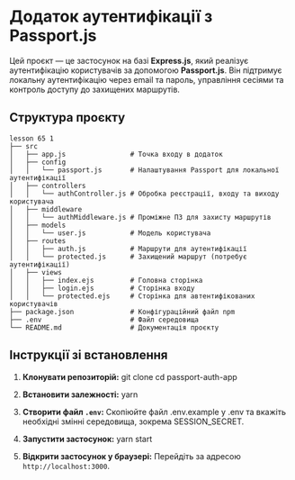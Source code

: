 # Додаток аутентифікації з Passport.js

Цей проєкт — це застосунок на базі **Express.js**, який реалізує аутентифікацію користувачів за допомогою **Passport.js**. Він підтримує локальну аутентифікацію через email та пароль, управління сесіями та контроль доступу до захищених маршрутів.

## Структура проєкту

```
lesson 65 1
├── src
│   ├── app.js                # Точка входу в додаток
│   ├── config
│   │   └── passport.js       # Налаштування Passport для локальної аутентифікації
│   ├── controllers
│   │   └── authController.js # Обробка реєстрації, входу та виходу користувача
│   ├── middleware
│   │   └── authMiddleware.js # Проміжне ПЗ для захисту маршрутів
│   ├── models
│   │   └── user.js           # Модель користувача
│   ├── routes
│   │   ├── auth.js           # Маршрути для аутентифікації
│   │   └── protected.js      # Захищений маршрут (потребує аутентифікації)
│   ├── views
│   │   ├── index.ejs         # Головна сторінка
│   │   ├── login.ejs         # Сторінка входу
│   │   └── protected.ejs     # Сторінка для автентифікованих користувачів
├── package.json              # Конфігураційний файл npm
├── .env                      # Файл середовища
└── README.md                 # Документація проєкту

```

## Інструкції зі встановлення

1. **Клонувати репозиторій:**
   git clone <repository-url>
   cd passport-auth-app

2. **Встановити залежності:**
   yarn

3. **Створити файл `.env`:**
   Скопіюйте файл .env.example у .env та вкажіть необхідні змінні середовища, зокрема SESSION_SECRET.

4. **Запустити застосунок:**
   yarn start

5. **Відкрити застосунок у браузері:**
   Перейдіть за адресою `http://localhost:3000`.

```

```
